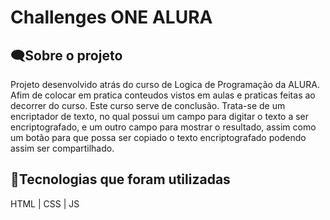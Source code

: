 # Challenges ONE ALURA

## 🗨Sobre o projeto

Projeto desenvolvido atrás do curso de Logica de Programação da ALURA. Afim de colocar em pratica conteudos vistos em aulas e praticas feitas ao decorrer do curso. Este curso serve de conclusão. Trata-se de um encriptador de texto, no qual possui um campo para digitar o texto a ser encriptografado, e um outro campo para mostrar o resultado, assim como um botão para que possa ser copiado o texto encriptografado podendo assim ser compartilhado.

## 🌟Tecnologias que foram utilizadas

HTML | CSS | JS
